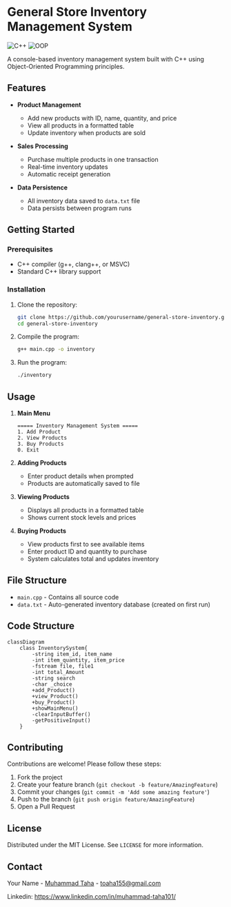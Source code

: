 # General Store Inventory Management System

![C++](https://img.shields.io/badge/Language-C%2B%2B-blue) ![OOP](https://img.shields.io/badge/Paradigm-Object_Oriented-green) 

A console-based inventory management system built with C++ using Object-Oriented Programming principles.

## Features

- **Product Management**
  - Add new products with ID, name, quantity, and price
  - View all products in a formatted table
  - Update inventory when products are sold

- **Sales Processing**
  - Purchase multiple products in one transaction
  - Real-time inventory updates
  - Automatic receipt generation

- **Data Persistence**
  - All inventory data saved to `data.txt` file
  - Data persists between program runs

## Getting Started

### Prerequisites

- C++ compiler (g++, clang++, or MSVC)
- Standard C++ library support

### Installation

1. Clone the repository:
   ```bash
   git clone https://github.com/yourusername/general-store-inventory.git
   cd general-store-inventory
   ```

2. Compile the program:
   ```bash
   g++ main.cpp -o inventory
   ```

3. Run the program:
   ```bash
   ./inventory
   ```

## Usage

1. **Main Menu**
   ```
   ===== Inventory Management System =====
   1. Add Product
   2. View Products
   3. Buy Products
   0. Exit
   ```

2. **Adding Products**
   - Enter product details when prompted
   - Products are automatically saved to file

3. **Viewing Products**
   - Displays all products in a formatted table
   - Shows current stock levels and prices

4. **Buying Products**
   - View products first to see available items
   - Enter product ID and quantity to purchase
   - System calculates total and updates inventory

## File Structure

- `main.cpp` - Contains all source code
- `data.txt` - Auto-generated inventory database (created on first run)

## Code Structure

```mermaid
classDiagram
    class InventorySystem{
        -string item_id, item_name
        -int item_quantity, item_price
        -fstream file, file1
        -int total_Amount
        -string search
        -char _choice
        +add_Product()
        +view_Product()
        +buy_Product()
        +showMainMenu()
        -clearInputBuffer()
        -getPositiveInput()
    }
```

## Contributing

Contributions are welcome! Please follow these steps:

1. Fork the project
2. Create your feature branch (`git checkout -b feature/AmazingFeature`)
3. Commit your changes (`git commit -m 'Add some amazing feature'`)
4. Push to the branch (`git push origin feature/AmazingFeature`)
5. Open a Pull Request

## License

Distributed under the MIT License. See `LICENSE` for more information.

## Contact

Your Name - [Muhammad Taha](https://www.linkedin.com/in/muhammad-taha101/) - toaha155@gmail.com

Linkedin: https://www.linkedin.com/in/muhammad-taha101/